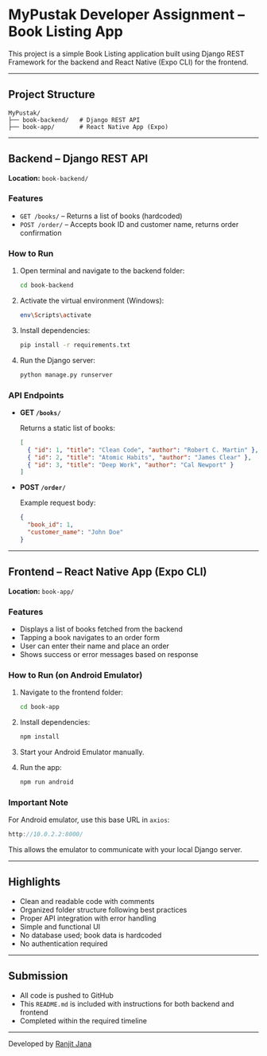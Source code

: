 # MyPustak Developer Assignment – Book Listing App

This project is a simple Book Listing application built using Django REST Framework for the backend and React Native (Expo CLI) for the frontend.

---

## Project Structure

```
MyPustak/
├── book-backend/   # Django REST API
├── book-app/       # React Native App (Expo)
```

---

## Backend – Django REST API

**Location:** `book-backend/`

### Features

- `GET /books/` – Returns a list of books (hardcoded)
- `POST /order/` – Accepts book ID and customer name, returns order confirmation

### How to Run

1. Open terminal and navigate to the backend folder:
   ```bash
   cd book-backend
   ```

2. Activate the virtual environment (Windows):
   ```bash
   env\Scripts\activate
   ```

3. Install dependencies:
   ```bash
   pip install -r requirements.txt
   ```

4. Run the Django server:
   ```bash
   python manage.py runserver
   ```

### API Endpoints

- **GET `/books/`**

  Returns a static list of books:
  ```json
  [
    { "id": 1, "title": "Clean Code", "author": "Robert C. Martin" },
    { "id": 2, "title": "Atomic Habits", "author": "James Clear" },
    { "id": 3, "title": "Deep Work", "author": "Cal Newport" }
  ]
  ```

- **POST `/order/`**

  Example request body:
  ```json
  {
    "book_id": 1,
    "customer_name": "John Doe"
  }
  ```

---

## Frontend – React Native App (Expo CLI)

**Location:** `book-app/`

### Features

- Displays a list of books fetched from the backend
- Tapping a book navigates to an order form
- User can enter their name and place an order
- Shows success or error messages based on response

### How to Run (on Android Emulator)

1. Navigate to the frontend folder:
   ```bash
   cd book-app
   ```

2. Install dependencies:
   ```bash
   npm install
   ```

3. Start your Android Emulator manually.

4. Run the app:
   ```bash
   npm run android
   ```

### Important Note

For Android emulator, use this base URL in `axios`:
```js
http://10.0.2.2:8000/
```

This allows the emulator to communicate with your local Django server.

---

## Highlights

- Clean and readable code with comments
- Organized folder structure following best practices
- Proper API integration with error handling
- Simple and functional UI
- No database used; book data is hardcoded
- No authentication required

---

## Submission

- All code is pushed to GitHub
- This `README.md` is included with instructions for both backend and frontend
- Completed within the required timeline

---

Developed by [Ranjit Jana](https://github.com/ranjit800)
